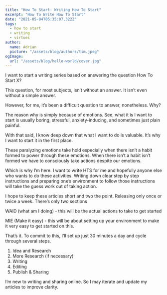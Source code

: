 ```yaml
---
title: "How To Start: Writing How To Start"
excerpt: "How To Write How To Start"
date: "2021-05-04T05:35:07.322Z"
tags:
  - how to start
  - writing
  - virtues
author:
  name: Adrian
  picture: "/assets/blog/authors/tim.jpeg"
ogImage:
  url: "/assets/blog/hello-world/cover.jpg"
---
```


I want to start a writing series based on answering the question How To Start X? 

This question, for most subjects, isn’t without an answer. It isn’t even without a simple answer. 

However, for me, it’s been a difficult question to answer, nonetheless. Why? 

The reason why is simply because of emotions. See, what it is I want to start is usually boring, stressful, anxiety-inducing, and sometimes just plain painful.

With that said, I know deep down that what I want to do is valuable. It’s why I want to start it in the first place.

These paralyzing emotions take hold especially when there isn’t a habit formed to power through these emotions. When there isn’t a habit isn’t formed we have to consciously take actions despite our emotions. 

Which is why I’m here. I want to write HTS for me and hopefully anyone else who wants to do these activities. Writing down clear step by step instructions and preparing one’s environment to follow those instructions will take the guess work out of taking action.

I hope to keep these articles short and two the point. Releasing only once or twice a week. There’s only two sections

WAID (what am I doing) - this will be the actual actions to take to get started

MIE (Make it easy) - this will be about setting up your environment to make it very easy to get started on this.

That’s it. To commit to this, I’ll set up just 30 minutes a day and cycle through several steps. 

1. Idea and Research
2. More Research (if necessary)
3. Writing
4. Editing
5. Publish & Sharing

I’m new to writing and sharing online. So I may iterate and update my articles to improve clarity.